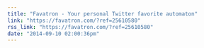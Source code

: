```yaml
---
title: "Favatron - Your personal Twitter favorite automaton"
link: "https://favatron.com/?ref=25610580"
rss_link: "https://favatron.com/?ref=25610580"
date: "2014-09-10 02:00:36pm"
---
```

